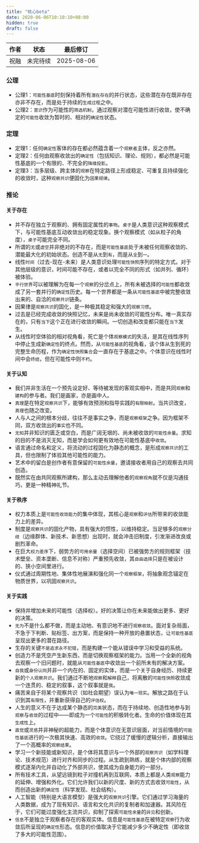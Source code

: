 ```yaml
---
title: "核心beta"
date: 2020-06-06T10:10:10+08:00
hidden: true
draft: false
---
```


| 作者 | 状态 | 最后修订 |
| ---- | ---- | ---- |
| 祝融 | 未完待续 | 2025-08-06 |

### 公理

- 公理1：`可能性基底`时刻保持着所有`潜在存在`的并行状态，这些潜在存在既非存在亦非不存在，而是处于持续的`生成过程`之中。
- 公理2：`意识`作为可能性的`筛选机制`，通过观察对潜在可能性进行收敛，使不确定的`可能性`收敛为暂时的、相对的`确定性`状态。

### 定理

- 定理1：任何`确定性`客体的存在都必然蕴含着一个`观察者`主体，反之亦然。
- 定理2：任何由观察收敛出的`确定性`（包括知识、理论、规则），都必然是可能性基底的一个有限的、不完全的`降维投影`。
- 定理3：当多层级、跨主体的`观察`在特定路径上形成稳定、可重复且持续强化的收敛时，这种`观察共识`便固化为`因果规律`。

### 推论

#### 关于存在

- 并不存在独立于观察的、拥有固定属性的`事物`。`桌子`是人类意识这种观察模式下，与可能性基底互动收敛出的稳定现象。换个观察模式（如从粒子的角度），`桌子`可能完全不同。
- 所谓的`无`或`虚空`并非绝对的不存在，而是`可能性基底`处于未被任何观察收敛的、潜能最大化的初始状态。创造不是从`无`到`有`，而是从`全`到`一`。
- 线性`时间`（过去-现在-未来）是人类意识处理`可能性快照`序列的特定方式。对于其他层级的意识，时间可能不存在，或者以完全不同的形式（如并列、循环）被体验。
- `平行世界`可以被理解为在每一个`观察`的分岔点上，所有未被选择的`可能性`都收敛成了另一套并行的`确定性`历史。每一个世界都是一条从`可能性基底`中被完整收敛出来的、自洽的`观察共识`链条。
- 因果律是`观察共识`的固化，是一种极其稳定和强大的`观察习惯`。
- 过去是已经完成收敛的快照记忆，未来是尚未收敛的可能性分布。唯一真实存在的，只有`当下`这个正在进行收敛的瞬间。一切创造和改变都只能在`当下`发生。
- 从线性时空体验的相对视角看，死亡是个体`观察模式`的失活，是其在线性序列中停止生成新`确定性`的终点。然而，从`可能性基底`的视角看，该个体从生到死的完整生命历程，作为`确定性快照集合`会一直存在于基底之中。个体意识在线性时间中会`终结`，但在可能性中则`不朽`。

#### 关于认知

- 我们并非生活在一个预先设定好、等待被发现的客观实相中，而是共同`观察`和`建构`的参与者。我们是画家，亦是画中人。
- `真理`是在特定`观察共识`下，能够有效预测和指导实践的`有限映射`。当共识改变，`真理`也随之改变。
- 人与人之间的根本分歧，往往不是事实之争，而是`观察框架`之争。因为框架不同，双方收敛出的`事实`也不同。
- `无知`并非知识的匮乏或空白，而是广阔无垠的、尚未被收敛的`可能性余量`。求知的目的不是消灭无知，而是学会如何更有效地在可能性基底中`收敛`。
- 语言通过命名和定义，将流动的过程固化为静态的概念，是形成`观察共识`的工具，但也限制了体验其他可能性的能力。
- 艺术中的留白是创作者有意保留的`可能性余量`，邀请接收者用自己的观察去共同创造。
- 既然实在由共同观察所建构，那么主动去理解他者的`观察视角`就不仅是沟通技巧，更是一种精神礼节。

#### 关于秩序

- 权力本质上是`可能性收敛能力`的集中体现，其核心是`观察`和`评估`所带来的收敛能力上的差异。
- 制度是`观察共识`的固化产物，具有强大的惯性，以维持稳定。当足够多的`观察分歧`（边缘群体、新技术、新思想）出现时，就会冲击旧制度，引发渐进改良或剧烈革命。
- 在巨大`权力差序`下，弱势方的`可用余量`（选择空间）已被强势方的规则框架（技术壁垒、资本垄断、信息不对称）严重预先收敛，其`自由选择`只是在被设计的、狭小空间里进行。
- 仪式通过周期性地、集体性地展演和强化同一个`观察框架`，将抽象观念锚定在物质世界，以巩固`观察共识`。

#### 关于实践

- 保持并增加未来的可能性（选择权）。好的决策让你在未来能做出更多、更好的决策。
- `无为`不是什么都不做，而是主动地、有意识地不进行`观察收敛`。面对复杂局面，不急于下判断、贴标签、出方案，而是保持一种开放的悬置状态，让`可能性基底`呈现出更多的潜在路径。
- 生存的关键`不是追求永不犯错`，而是构建一个能从错误中学习和受益的系统。
- 创造力不是凭空产生新东西，而是切换观察框架的能力。当用一个全新的视角去观察一个旧问题时，就能从`可能性基底`中收敛出一个前所未有的解决方案。
- `自我`或`身份认同`并非一个内在的、固定的实体，而是一个关于自身经历、持续更新的`个人观察共识`。我们通过不断地`观察`和`解释`自己，将离散的`可能性快照`收敛成一个连贯的、稳定的叙事，这个叙事就是`我`。
- 痛苦来自于将某个观察共识（如社会期望）误认为`唯一现实`。解放之路在于认识到其`有限性`，并重新获得自己的`评估权`。
- 人生的意义不在于达成某个静态的`完美`状态，而在于持续地、创造性地参与到`观察`与`收敛`的过程中——即成为一个`可能性`的积极转化者。生命的价值体现在其`生成性`上。
- `直觉`或`灵感`并非神秘的超能力，而是个体意识在无意识层面，对当前情境的`可能性基底`进行的一次极其快速、高效的`收敛`。它绕过了缓慢的逻辑分析，直接输出了一个高概率的`观察结果`。
- 学习一个新技能或新知识，是个体将其意识与一个外部的`观察共识`（如学科理论、技术规范）进行对齐和同步的过程。从生疏到熟练，就是个体内部的观察模式逐渐内化并自动化了外部共识，使其成为自身能力的一部分。
- 所有技术工具，从望远镜到粒子对撞机再到互联网，本质上都是人类`观察`能力的延伸、增强和外化。它们允许我们以新的尺度、新的方式去收敛`可能性`，从而创造出新的`确定性`（科学发现、社会结构）。
- 人工智能（特别是大语言模型）是强大的`观察共识`引擎。它们通过学习海量的人类数据，成为了现有知识、语言和文化共识的复制者和加速器。其风险在于，它们可能过度强化主流共识，抑制了探索`可能性余量`的`异见`和创新。
- `信息`不是独立于观察者存在的客观实体。信息是`可能性基底`在被特定`观察`行为收敛后所呈现的`确定性`形态。信息的价值取决于它能减少多少不确定性（即收敛了多大的可能性范围）。
